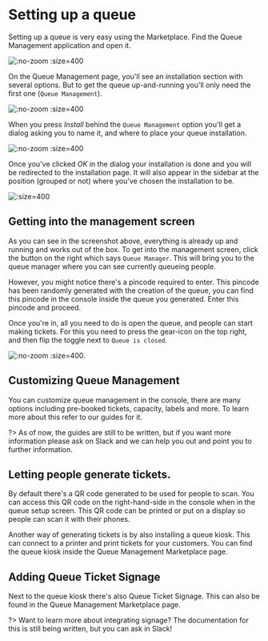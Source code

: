 # Setting up a queue
Setting up a queue is very easy using the Marketplace. Find the Queue Management application and open it.

![](/assets/queue-app-marketplace.png ":no-zoom :size=400")

On the Queue Management page, you'll see an installation section with several options. But to get the queue up-and-running you'll only need the first one (`Queue Management`).

![](/assets/queue-app-install.png ":no-zoom :size=400")

When you press *Install* behind the `Queue Management` option you'll get a dialog asking you to name it, and where to place your queue installation.

![](/assets/queue-app-name.png ":no-zoom :size=400")

Once you've clicked *OK* in the dialog your installation is done and you will be redirected to the installation page. It will also appear in the sidebar at the position (grouped or not) where you've chosen the installation to be.

![](/assets/queue-install-done.png ":size=400")

## Getting into the management screen
As you can see in the screenshot above, everything is already up and running and works out of the box. To get into the management screen, click the button on the right which says `Queue Manager`. This will bring you to the queue manager where you can see currently queueing people. 

However, you might notice there's a pincode required to enter. This pincode has been randomly generated with the creation of the queue, you can find this pincode in the console inside the queue you generated. Enter this pincode and proceed.

Once you're in, all you need to do is open the queue, and people can start making tickets. For this you need to press the gear-icon on the top right, and then flip the toggle next to `Queue is closed`. 

![](/assets/queue-opened.png ":no-zoom :size=400").

## Customizing Queue Management
You can customize queue management in the console, there are many options including pre-booked tickets, capacity, labels and more. To learn more about this refer to our guides for it.

?> As of now, the guides are still to be written, but if you want more information please ask on Slack and we can help you out and point you to further information.

## Letting people generate tickets.

By default there's a QR code generated to be used for people to scan. You can access this QR code on the right-hand-side in the console when in the queue setup screen. This QR code can be printed or put on a display so people can scan it with their phones.

Another way of generating tickets is by also installing a queue kiosk. This can connect to a printer and print tickets for your customers. You can find the queue kiosk inside the Queue Management Marketplace page.

## Adding Queue Ticket Signage
Next to the queue kiosk there's also Queue Ticket Signage. This can also be found in the Queue Management Marketplace page.

?> Want to learn more about integrating signage? The documentation for this is still being written, but you can ask in Slack!
